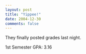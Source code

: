 ```yaml
---
layout: post
title: "Yippee!"
date: 2004-12-30
comments: false
---
```

They finally posted grades last night.




1st Semester GPA: 3.16
